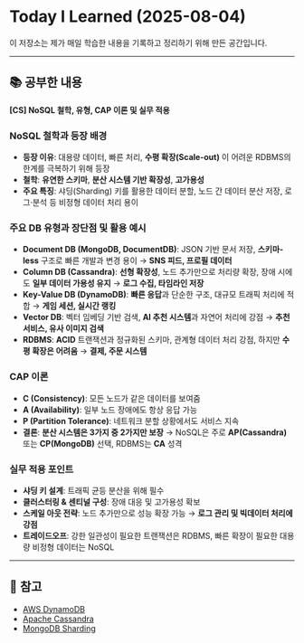 # Today I Learned (2025-08-04)

이 저장소는 제가 매일 학습한 내용을 기록하고 정리하기 위해 만든 공간입니다.

---

## 📚 공부한 내용

**[CS] NoSQL 철학, 유형, CAP 이론 및 실무 적용**

### **NoSQL 철학과 등장 배경**
- **등장 이유**: 대용량 데이터, 빠른 처리, **수평 확장(Scale-out)** 이 어려운 RDBMS의 한계를 극복하기 위해 등장
- **철학**: **유연한 스키마**, **분산 시스템 기반 확장성**, **고가용성**
- **주요 특징**: 샤딩(Sharding) 키를 활용한 데이터 분할, 노드 간 데이터 분산 저장, 로그·분석 등 비정형 데이터 처리 용이

### **주요 DB 유형과 장단점 및 활용 예시**
- **Document DB (MongoDB, DocumentDB)**: JSON 기반 문서 저장, **스키마-less** 구조로 빠른 개발과 변경 용이 → **SNS 피드, 프로필 데이터**
- **Column DB (Cassandra)**: **선형 확장성**, 노드 추가만으로 처리량 확장, 장애 시에도 **일부 데이터 가용성 유지** → **로그 수집, 타임라인 저장**
- **Key-Value DB (DynamoDB)**: **빠른 응답**과 단순한 구조, 대규모 트래픽 처리에 적합 → **게임 세션, 실시간 랭킹**
- **Vector DB**: 벡터 임베딩 기반 검색, **AI 추천 시스템**과 자연어 처리에 강점 → **추천 서비스, 유사 이미지 검색**
- **RDBMS**: **ACID** 트랜잭션과 정규화된 스키마, 관계형 데이터 처리 강점, 하지만 **수평 확장은 어려움** → **결제, 주문 시스템**

### **CAP 이론**
- **C (Consistency)**: 모든 노드가 같은 데이터를 보여줌
- **A (Availability)**: 일부 노드 장애에도 항상 응답 가능
- **P (Partition Tolerance)**: 네트워크 분할 상황에서도 서비스 지속
- **결론**: **분산 시스템은 3가지 중 2가지만 보장** → NoSQL은 주로 **AP(Cassandra)** 또는 **CP(MongoDB)** 선택, RDBMS는 **CA** 성격

### **실무 적용 포인트**
- **샤딩 키 설계**: 트래픽 균등 분산을 위해 필수
- **클러스터링 & 센티널 구성**: 장애 대응 및 고가용성 확보
- **스케일 아웃 전략**: 노드 추가만으로 성능 확장 가능 → **로그 관리 및 빅데이터 처리에 강점**
- **트레이드오프**: 강한 일관성이 필요한 트랜잭션은 RDBMS, 빠른 확장이 필요한 대용량 비정형 데이터는 NoSQL

---

## 🔗 참고
- [AWS DynamoDB](https://aws.amazon.com/dynamodb/)
- [Apache Cassandra](https://cassandra.apache.org/)
- [MongoDB Sharding](https://www.mongodb.com/docs/manual/sharding/)

